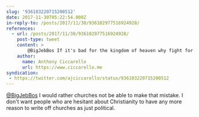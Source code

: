 ```yaml
---
slug: '936103220715200512'
date: 2017-11-30T05:22:54.000Z
in-reply-to: /posts/2017/11/30/936102977516924928/
references:
  - url: /posts/2017/11/30/936102977516924928/
    post-type: tweet
    content: >
        @BigJebBos If it's bad for the kingdom of heaven why fight for a right that shouldn't be exercised?
    author:
      name: Anthony Ciccarello
      url: https://www.ciccarello.me
syndication:
 - https://twitter.com/ajciccarello/status/936103220715200512
---
```


[@BigJebBos](https://twitter.com/BigJebBos) I would rather churches not be able to make that mistake. I don't want people who are hesitant about Christianity to have any more reason to write off churches as just political.
